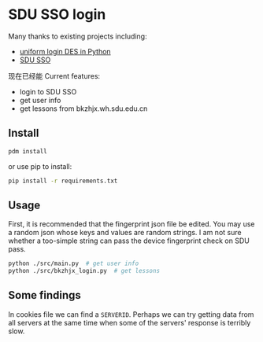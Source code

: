 # SDU SSO login

Many thanks to existing projects including:

- [uniform login DES in Python](https://github.com/zhangt2333/awesome-SDU-scripts/blob/master/GPA-Spider/uniform_login/uniform_login_des.py)
- [SDU SSO](https://github.com/Jenway/SDU_login_API)

现在已经能
Current features:

- login to SDU SSO
- get user info
- get lessons from bkzhjx.wh.sdu.edu.cn

## Install

```bash
pdm install
```

or use pip to install:

```bash
pip install -r requirements.txt
```

## Usage

First, it is recommended that the fingerprint json file be edited. You may use a random json whose keys and values are random strings. I am not sure whether a too-simple string can pass the device fingerprint check on SDU pass.

```bash
python ./src/main.py  # get user info
python ./src/bkzhjx_login.py  # get lessons
```

## Some findings

In cookies file we can find a `SERVERID`. Perhaps we can try getting data from all servers at the same time when some of the servers' response is terribly slow.
